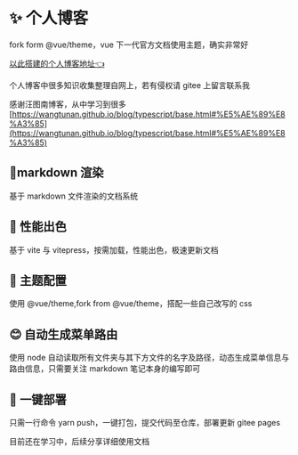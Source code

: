 # ✨ 个人博客

fork form @vue/theme，vue 下一代官方文档使用主题，确实非常好

[以此搭建的个人博客地址:point_left:](https://zqylzcwcxy.gitee.io/vite-vue-blog)

个人博客中很多知识收集整理自网上，若有侵权请 gitee 上留言联系我

感谢汪图南博客，从中学习到很多
[https://wangtunan.github.io/blog/typescript/base.html#%E5%AE%89%E8%A3%85](https://wangtunan.github.io/blog/typescript/base.html#%E5%AE%89%E8%A3%85)

## 🎉markdown 渲染

基于 markdown 文件渲染的文档系统

## 🚀 性能出色

基于 vite 与 vitepress，按需加载，性能出色，极速更新文档

## 🌈 主题配置

使用 @vue/theme,fork from @vue/theme，搭配一些自己改写的 css

## 😊 自动生成菜单路由

使用 node 自动读取所有文件夹与其下方文件的名字及路径，动态生成菜单信息与路由信息，只需要关注 markdown 笔记本身的编写即可

## 🤖 一键部署

只需一行命令 yarn push，一键打包，提交代码至仓库，部署更新 gitee pages

目前还在学习中，后续分享详细使用文档
